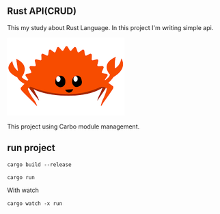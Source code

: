 ## Rust API(CRUD)

This my study about Rust Language. In this project I'm writing simple api.

![Rust](./rust-icon.png)

This project using Carbo module management.

## run project

```shell
cargo build --release
```

```shell
cargo run
```

With watch

```shell
cargo watch -x run
```

